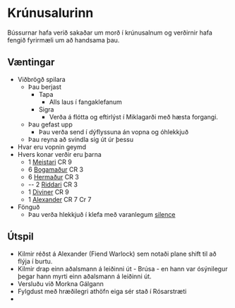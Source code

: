 # Krúnusalurinn
Bússurnar hafa verið sakaðar um morð í krúnusalnum og verðirnir hafa fengið
fyrirmæli um að handsama þau.

## Væntingar
- Viðbrögð spilara
  - Þau berjast
    - Tapa
      - Alls laus í fangaklefanum
    - Sigra
      - Verða á flótta og eftirlýst í Miklagarði með hæsta forgangi.
  - Þau gefast upp
    - Þau verða send í dýflyssuna án vopna og óhlekkjuð
  - Þau reyna að svindla sig út úr þessu
- Hvar eru vopnin geymd
- Hvers konar verðir eru þarna
  - 1 [Meistari](https://www.dndbeyond.com/monsters/2560752-champion) CR 9
  - 6 [Bogamaður](https://www.dndbeyond.com/monsters/2560725-archer) CR 3
  - 6 [Hermaður](https://www.dndbeyond.com/monsters/17045-veteran) CR 3
  - -- 2 [Riddari](https://www.dndbeyond.com/monsters/16938-knight) CR 3
  - 1 [Diviner](https://www.dndbeyond.com/monsters/17332-diviner) CR 9
  - 1 [Alexander](https://www.dndbeyond.com/monsters/17344-warlock-of-the-fiend) CR 7
    Cr 7
- Fönguð
  - Þau verða hlekkjuð í klefa með varanlegum [silence](
    https://www.dndbeyond.com/spells/silence)

## Útspil
- Kilmir réðst á Alexander (Fiend Warlock) sem notaði plane shift til að flýja 
  í burtu.
- Kilmir drap einn aðalsmann á leiðinni út - Brúsa - en hann var ósýnilegur 
  þegar hann myrti einn aðalsmann á leiðinni út.
- Versluðu við Morkna Gálgann
- Fylgdust með hræðilegri athöfn eiga sér stað í Rósarstræti
- 